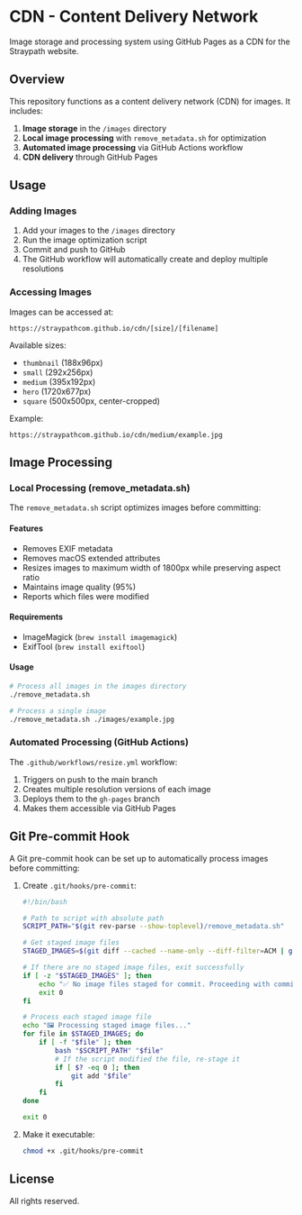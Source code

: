 # CDN - Content Delivery Network

Image storage and processing system using GitHub Pages as a CDN for the Straypath website.

## Overview

This repository functions as a content delivery network (CDN) for images. It includes:

1. **Image storage** in the `/images` directory
2. **Local image processing** with `remove_metadata.sh` for optimization
3. **Automated image processing** via GitHub Actions workflow
4. **CDN delivery** through GitHub Pages

## Usage

### Adding Images

1. Add your images to the `/images` directory
2. Run the image optimization script
3. Commit and push to GitHub
4. The GitHub workflow will automatically create and deploy multiple resolutions

### Accessing Images

Images can be accessed at:

```
https://straypathcom.github.io/cdn/[size]/[filename]
```

Available sizes:

-   `thumbnail` (188x96px)
-   `small` (292x256px)
-   `medium` (395x192px)
-   `hero` (1720x677px)
-   `square` (500x500px, center-cropped)

Example:

```
https://straypathcom.github.io/cdn/medium/example.jpg
```

## Image Processing

### Local Processing (remove_metadata.sh)

The `remove_metadata.sh` script optimizes images before committing:

#### Features

-   Removes EXIF metadata
-   Removes macOS extended attributes
-   Resizes images to maximum width of 1800px while preserving aspect ratio
-   Maintains image quality (95%)
-   Reports which files were modified

#### Requirements

-   ImageMagick (`brew install imagemagick`)
-   ExifTool (`brew install exiftool`)

#### Usage

```bash
# Process all images in the images directory
./remove_metadata.sh

# Process a single image
./remove_metadata.sh ./images/example.jpg
```

### Automated Processing (GitHub Actions)

The `.github/workflows/resize.yml` workflow:

1. Triggers on push to the main branch
2. Creates multiple resolution versions of each image
3. Deploys them to the `gh-pages` branch
4. Makes them accessible via GitHub Pages

## Git Pre-commit Hook

A Git pre-commit hook can be set up to automatically process images before committing:

1. Create `.git/hooks/pre-commit`:

    ```bash
    #!/bin/bash

    # Path to script with absolute path
    SCRIPT_PATH="$(git rev-parse --show-toplevel)/remove_metadata.sh"

    # Get staged image files
    STAGED_IMAGES=$(git diff --cached --name-only --diff-filter=ACM | grep -E '\.jpg$|\.jpeg$|\.png$')

    # If there are no staged image files, exit successfully
    if [ -z "$STAGED_IMAGES" ]; then
        echo "✅ No image files staged for commit. Proceeding with commit."
        exit 0
    fi

    # Process each staged image file
    echo "🖼️ Processing staged image files..."
    for file in $STAGED_IMAGES; do
        if [ -f "$file" ]; then
            bash "$SCRIPT_PATH" "$file"
            # If the script modified the file, re-stage it
            if [ $? -eq 0 ]; then
                git add "$file"
            fi
        fi
    done

    exit 0
    ```

2. Make it executable:
    ```bash
    chmod +x .git/hooks/pre-commit
    ```

## License

All rights reserved.
